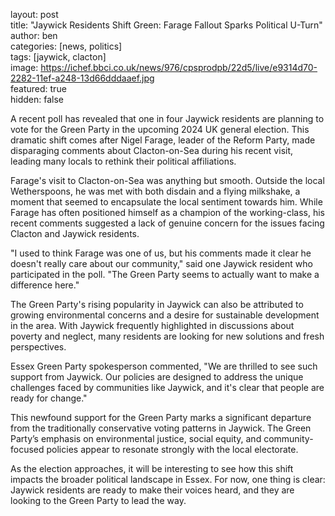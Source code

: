 layout: post  
title: "Jaywick Residents Shift Green: Farage Fallout Sparks Political U-Turn"  
author: ben  
categories: [news, politics]  
tags: [jaywick, clacton]  
image: https://ichef.bbci.co.uk/news/976/cpsprodpb/22d5/live/e9314d70-2282-11ef-a248-13d66dddaaef.jpg  
featured: true  
hidden: false  

A recent poll has revealed that one in four Jaywick residents are planning to vote for the Green Party in the upcoming 2024 UK general election. This dramatic shift comes after Nigel Farage, leader of the Reform Party, made disparaging comments about Clacton-on-Sea during his recent visit, leading many locals to rethink their political affiliations.

Farage's visit to Clacton-on-Sea was anything but smooth. Outside the local Wetherspoons, he was met with both disdain and a flying milkshake, a moment that seemed to encapsulate the local sentiment towards him. While Farage has often positioned himself as a champion of the working-class, his recent comments suggested a lack of genuine concern for the issues facing Clacton and Jaywick residents.

"I used to think Farage was one of us, but his comments made it clear he doesn't really care about our community," said one Jaywick resident who participated in the poll. "The Green Party seems to actually want to make a difference here."

The Green Party's rising popularity in Jaywick can also be attributed to growing environmental concerns and a desire for sustainable development in the area. With Jaywick frequently highlighted in discussions about poverty and neglect, many residents are looking for new solutions and fresh perspectives.

Essex Green Party spokesperson commented, "We are thrilled to see such support from Jaywick. Our policies are designed to address the unique challenges faced by communities like Jaywick, and it's clear that people are ready for change."

This newfound support for the Green Party marks a significant departure from the traditionally conservative voting patterns in Jaywick. The Green Party’s emphasis on environmental justice, social equity, and community-focused policies appear to resonate strongly with the local electorate.

As the election approaches, it will be interesting to see how this shift impacts the broader political landscape in Essex. For now, one thing is clear: Jaywick residents are ready to make their voices heard, and they are looking to the Green Party to lead the way.
